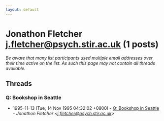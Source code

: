 ```yaml
---
layout: default
---
```


# Jonathon Fletcher <j.fletcher@psych.stir.ac.uk> (1 posts)

_Be aware that many list participants used multiple email addresses over their time active on the list. As such this page may not contain all threads available._

## Threads

### Q: Bookshop in Seattle
+ 1995-11-13 (Tue, 14 Nov 1995 04:32:02 +0800) - [Q: Bookshop in Seattle](/archive/1995/11/15e3520e38d83e86a9ed52d68a7fd5ee2da20dd6a43969b74c818b6c7d96eb37) - _Jonathon Fletcher \<j.fletcher@psych.stir.ac.uk\>_

